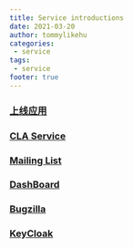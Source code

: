 ```yaml
---
title: Service introductions
date: 2021-03-20
author: tommylikehu
categories:
 - service
tags:
 - service
footer: true
---
```

### [上线应用](/service/app.md)
### [CLA Service](/service/cla)
### [Mailing List](/service/mailinglist)
### [DashBoard](/service/dashboard)
### [Bugzilla](/service/bugzilla)
### [KeyCloak](/service/keycloak)

